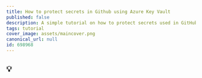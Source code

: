 ```yaml
---
title: How to protect secrets in Github using Azure Key Vault
published: false
description: A simple tutorial on how to protect secrets used in GitHub by utilizing an Azure Key Vault
tags: tutorial
cover_image: assets/maincover.png
canonical_url: null
id: 698968
---
```


## :bulb:
